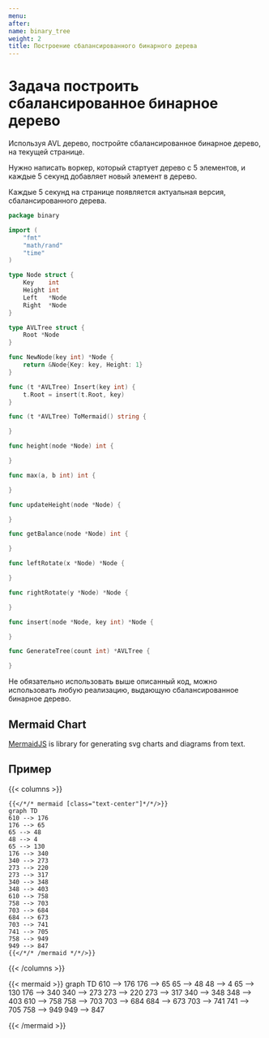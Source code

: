 ```yaml
---
menu:
after:
name: binary_tree
weight: 2
title: Построение сбалансированного бинарного дерева
---
```


# Задача построить сбалансированное бинарное дерево
Используя AVL дерево, постройте сбалансированное бинарное дерево, на текущей странице.

Нужно написать воркер, который стартует дерево с 5 элементов, и каждые 5 секунд добавляет новый элемент в дерево.

Каждые 5 секунд на странице появляется актуальная версия, сбалансированного дерева.

```go
package binary

import (
	"fmt"
	"math/rand"
	"time"
)

type Node struct {
	Key    int
	Height int
	Left   *Node
	Right  *Node
}

type AVLTree struct {
	Root *Node
}

func NewNode(key int) *Node {
	return &Node{Key: key, Height: 1}
}

func (t *AVLTree) Insert(key int) {
	t.Root = insert(t.Root, key)
}

func (t *AVLTree) ToMermaid() string {

}

func height(node *Node) int {

}

func max(a, b int) int {

}

func updateHeight(node *Node) {

}

func getBalance(node *Node) int {

}

func leftRotate(x *Node) *Node {

}

func rightRotate(y *Node) *Node {

}

func insert(node *Node, key int) *Node {

}

func GenerateTree(count int) *AVLTree {

}
```

Не обязательно использовать выше описанный код, можно использовать любую реализацию, выдающую сбалансированное бинарное дерево.

## Mermaid Chart

[MermaidJS](https://mermaid-js.github.io/) is library for generating svg charts and diagrams from text.

## Пример

{{< columns >}}
```tpl
{{</*/* mermaid [class="text-center"]*/*/>}}
graph TD
610 --> 176
176 --> 65
65 --> 48
48 --> 4
65 --> 130
176 --> 340
340 --> 273
273 --> 220
273 --> 317
340 --> 348
348 --> 403
610 --> 758
758 --> 703
703 --> 684
684 --> 673
703 --> 741
741 --> 705
758 --> 949
949 --> 847
{{</*/* /mermaid */*/>}}
```

{{< /columns >}}

{{< mermaid >}}
graph TD
610 --> 176
176 --> 65
65 --> 48
48 --> 4
65 --> 130
176 --> 340
340 --> 273
273 --> 220
273 --> 317
340 --> 348
348 --> 403
610 --> 758
758 --> 703
703 --> 684
684 --> 673
703 --> 741
741 --> 705
758 --> 949
949 --> 847

{{< /mermaid >}}